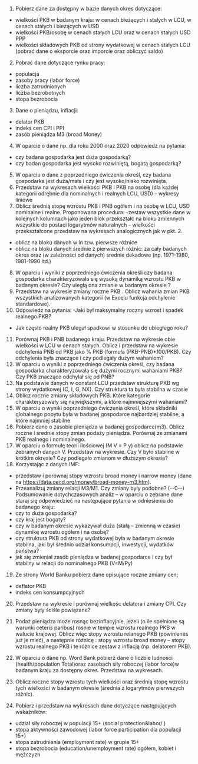 1. Pobierz dane za dostępny w bazie danych okres dotyczące:
- wielkości PKB w badanym kraju: w cenach bieżących i stałych w LCU, w cenach stałych i bieżących w USD
- wielkości PKB/osobę  w cenach stałych LCU oraz w cenach stałych USD PPP
- wielkości składowych PKB od strony wydatkowej w cenach stałych LCU (pobrać dane o eksporcie oraz imporcie oraz obliczyć saldo)
2. Pobrać dane dotyczące rynku pracy:
- populacja
- zasoby pracy (labor force)
- liczba zatrudnionych
- liczba bezrobotnych
- stopa bezrobocia
3. Dane o pieniądzu, inflacji:
- delator PKB
- indeks cen CPI i PPI
- zasób pieniądza M3 (broad Money)
4. W oparcie o dane np. dla roku 2000 oraz 2020 odpowiedz na pytania:
- czy badana gospodarka jest duża gospodarką? 
- czy badan gospodarka jest wysoko rozwiniętą, bogatą gospodarką?
5. W oparciu o dane z poprzedniego ćwiczenia określ, czy badana gospodarka jest duża/mała i czy jest wysoko/nisko rozwinięta.
6. Przedstaw na wykresach wielkości PKB  i PKB na osobę  (dla każdej kategorii odrębnie dla  nominalnych i realnych LCU, USD) – wykresy liniowe
7. Oblicz średnią stopę wzrostu PKB i PNB ogółem i na osobę w LCU, USD  nominalne i realne. Proponowana procedura:
-zestaw wszystkie dane w kolejnych kolumnach jako jeden blok
przekształć na bloku zmiennych wszystkie do postaci logarytmów naturalnych – wielkości przekształcone przedstaw na wykresach analogicznych jak w pkt. 2.
- oblicz na bloku danych w ln tzw. pierwsze różnice
- oblicz na bloku danych średnie z pierwszych różnic: za cały badanych okres oraz (w zależności od danych) srednie dekadowe (np. 1971-1980, 1981-1990 itd.)
8. W oparciu i wyniki z poprzedniego ćwiczenia określi czy badana gospodarka charakteryzowała się wysoką dynamiką wzrostu PKB w badanym okresie? Czy uległą ona zmianie w badanym okresie ?
9. Przedstaw na wykresie zmiany roczne PKB . Oblicz wahania zmian PKB wszystkich analizowanych kategorii (w Excelu funkcja odchylenie standardowe).
10. Odpowiedz na pytania:
-Jaki był maksymalny roczny wzrost i spadek realnego PKB?
- Jak często realny PKB ulegał spadkowi w stosunku do ubiegłego roku?
11. Porównaj PKB i PNB badanego kraju. Przedstaw na wykresie obie wielkości w LCU w cenach stałych. Oblicz i przedstaw na wykresie  odchylenia PNB od PKB jako % PKB (formuła (PKB-PNB)*100/PKB). Czy odchylenia była znaczące i czy podlegały dużym wahaniom?
12. W oparciu o wyniki z poprzedniego ćwiczenia określ, czy badana gospodarka charakteryzowała się dużymi rocznymi wahaniami PKB? Czy PKB znacząco odchylał się od PNB?
13. Na podstawie danych w constant LCU  przedstaw strukturę PKB wg strony wydatkowej (C, I, G, NX). Czy struktura ta była stabilna w czasie
14. Oblicz roczne zmiany składowych PKB. Które kategorie charakteryzowały się największymi, a które najmniejszymi wahaniami?
15. W oparciu o wyniki  poprzedniego ćwiczenia określ, które składniki globalnego popytu była w badanej gospodarce najbardziej stabilne, a które najmniej stabilne
16. Pobierz dane o zasobie pieniądza  w badanej gospodarce(m3). Oblicz roczne i średnie stopy  zmian podaży pieniądza. Porównaj ze zmianami PKB realnego i nominalnego.
17. W oparciu o formułę teorii ilościowej (M V = P y) oblicz na podstawie zebranych danych V. Przedstaw na wykresie. Czy V było stabilne w krótkim okresie? Czy podlegało zmianom w dłuższym okresie?
18. Korzystając z danych IMF:
-  przedstaw i porównaj stopy wzrostu broad money i narrow money  (dane na https://data.oecd.org/money/broad-money-m3.htm). 
- Przeanalizuj zmiany relacji M3/M1. Czy zmiany były podobne?
(--0--)
Podsumowanie dotychczasowych analiz – w oparciu o zebrane dane staraj się odpowiedzieć na następujące pytania w odniesieniu do badanego kraju:
- czy to duża gospodarka?
- czy kraj jest bogaty?
- czy w badanym okresie wykazywał duża (stałą – zmienną w czasie) dynamikę wzrostu ogółem i na osobę?
- czy struktura PKB od strony wydatkowej była w badanym okresie stabilna, jaki był średnio udział konsumpcji, inwestycji, wydatków państwa?
- jak się zmieniał zasób pieniądza  w badanej gospodarce i czy był stabilny w relacji do nominalnego PKB (V=M/Py)

19. Ze strony World Banku pobierz dane opisujące roczne zmiany cen;
- deflator PKB
- indeks cen konsumpcyjnych
20. Przedstaw na wykresie i porównaj wielkośc delatora i zmiany CPI. Czy zmiany były ściśle powiązane?
21.  Podaż pieniądza może rosnąc bezinflacyjnie, jeżeli (o ile spełnione są warunki ceteris paribus) rosnie w tempie wzrostu realnego PKB w walucie krajowej. Oblicz więc stopy wzrostu relanego PKB (powinienes już je mieć), a następnie różnicę : stopy wzrostu broad money – stopy wzrostu realnego PKB i te różnice zestaw z inflacją (np. delatorem PKB).


22. W oparciu o dane np. Word Bank pobierz dane o liczbie ludności (health/population Total)oraz zasobach siły roboczej (labor force)w badanym kraju za dostępny okres. Przedstaw na wykresach.
23. Oblicz roczne stopy wzrostu tych wielkości oraz średnią stopę wzrostu tych wielkości w badanym okresie (średnia z logarytmów pierwszych różnic).
24. Pobierz i przedstaw na wykresach dane dotyczące następujących wskaźników:
- udział siły roboczej w populacji 15+ (social protection&labor/ )
- stopa aktywności zawodowej (labor force participation  dla populacji 15+)
- stopa zatrudnienia (employment rate) w grupie 15+
- stopa bezrobocia (education/unemployment rate) ogółem, kobiet i mężczyzn


